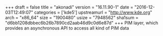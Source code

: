 +++
draft = false
title = "akonadi"
version = "16.11.90-1"
date = "2016-12-03T12:49:07"
categories = ['kde5']
upstreamurl = "http://www.kde.org"
arch = "x86_64"
size = "1900480"
usize = "7948562"
sha1sum = "d6bb1208dbbec6b26b7890cd2aab46d9c0d6e87d"
+++
PIM layer, which provides an asynchronous API to access all kind of PIM data